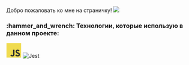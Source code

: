 <p align="left">
 <abc>
  <br>Добро пожаловать ко мне на страничку! <img src="https://user-images.githubusercontent.com/42378118/110234147-e3259600-7f4e-11eb-95be-0c4047144dea.gif" width="30"><br>
 </abc>
</p> 
<h3 align="left">:hammer_and_wrench: Технологии, которые использую в данном проекте:</h3>
<p align="left">
    <img src="https://raw.githubusercontent.com/devicons/devicon/master/icons/javascript/javascript-original.svg" alt="javascript" width="40" height="40"/>
    <img src="https://pbs.twimg.com/profile_images/821713465245102080/mMtKIMax_normal.jpg" alt="Jest" width="40" height="40"/>
</p>
